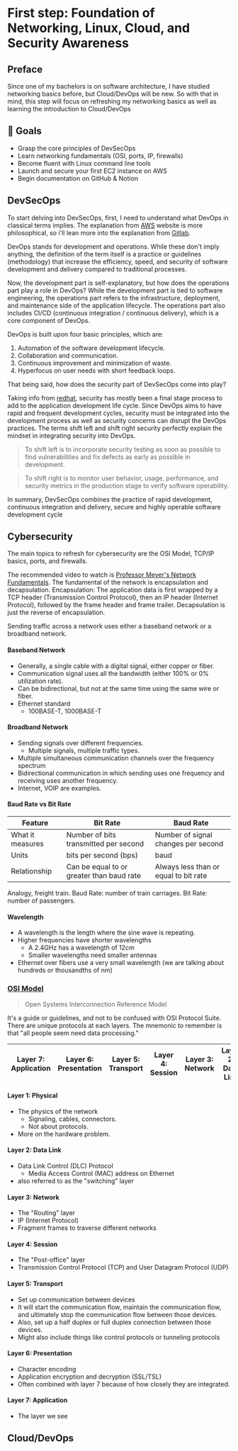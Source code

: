 # First step: Foundation of Networking, Linux, Cloud, and Security Awareness

## Preface

Since one of my bachelors is on software architecture, I have studied networking basics before, but Cloud/DevOps will be new. So with that in mind, this step will focus on refreshing my networking basics as well as learning the introduction to Cloud/DevOps


## 🎯 Goals

- Grasp the core principles of DevSecOps
- Learn networking fundamentals (OSI, ports, IP, firewalls)
- Become fluent with Linux command line tools
- Launch and secure your first EC2 instance on AWS
- Begin documentation on GitHub & Notion

## DevSecOps

To start delving into DevSecOps, first, I need to understand what DevOps in classical terms implies. The explanation from [AWS](https://aws.amazon.com/devops/what-is-devops/) website is more philosophical, so i'll lean more into the explanation from [Gitlab](https://about.gitlab.com/topics/devops/).

DevOps stands for development and operations. While these don't imply anything, the definition of the term itself is a practice or guidelines (methodology) that increase the efficiency, speed, and security of software development and delivery compared to traditional processes.

Now, the development part is self-explanatory, but how does the operations part play a role in DevOps?
While the development part is tied to software engineering, the operations part refers to the infrastructure, deployment, and maintenance side of the application lifecycle. The operations part also includes CI/CD (continuous integration / continuous delivery), which is a core component of DevOps.

DevOps is built upon four basic principles, which are:

1. Automation of the software development lifecycle.
2. Collaboration and communication.
3. Continuous improvement and minimization of waste.
4. Hyperfocus on user needs with short feedback loops.

That being said, how does the security part of DevSecOps come into play?

Taking info from [redhat](https://www.redhat.com/en/topics/devops/what-is-devsecops), security has mostly been a final stage process to add to the application development life cycle.
Since DevOps aims to have rapid and frequent development cycles, security must be integrated into the development process as well as security concerns can disrupt the DevOps practices.
The terms shift left and shift right security perfectly explain the mindset in integrating security into DevOps.

> To shift left is to incorporate security testing as soon as possible to find vulnerabilities and fix defects as early as possible in development.

> To shift right is to monitor user behavior, usage, performance, and security metrics in the production stage to verify software operability.

In summary, DevSecOps combines the practice of rapid development, continuous integration and delivery, secure and highly operable software development cycle

## Cybersecurity

The main topics to refresh for cybersecurity are the OSI Model, TCP/IP basics, ports, and firewalls.

The recommended video to watch is [Professor Meyer's Network Fundamentals](https://www.professormesser.com/network-plus/n10-006/network-fundamentals/).
The fundamental of the network is encapsulation and decapsulation. 
Encapsulation: The application data is first wrapped by a TCP header (Transmission Control Protocol), then an IP header (Internet Protocol), followed by the frame header and frame trailer.
Decapsulation is just the reverse of encapsulation.

Sending traffic across a network uses either a baseband network or a broadband network. 

#### Baseband Network

- Generally, a single cable with a digital signal, either copper or fiber.
- Communication signal uses all the bandwidth (either 100% or 0% utilization rate).
- Can be bidirectional, but not at the same time using the same wire or fiber.
- Ethernet standard
  - 100BASE-T, 1000BASE-T
    
#### Broadband Network

- Sending signals over different frequencies.
  - Multiple signals, multiple traffic types.
- Multiple simultaneous communication channels over the frequency spectrum
- Bidirectional communication in which sending uses one frequency and receiving uses another frequency.
- Internet, VOIP are examples.

#### Baud Rate vs Bit Rate

| Feature | Bit Rate | Baud Rate |
|---------|----------|-----------|
|What it measures |Number of bits transmitted per second|Number of signal changes per second|
|Units|bits per second (bps)|baud|
|Relationship|Can be equal to or greater than baud rate|Always less than or equal to bit rate|

Analogy, freight train.
Baud Rate: number of train carriages.
Bit Rate: number of passengers.

#### Wavelength

- A wavelength is the length where the sine wave is repeating.
- Higher frequencies have shorter wavelengths
  - A 2.4GHz has a wavelength of 12cm
  - Smaller wavelengths need smaller antennas
- Ethernet over fibers use a very small wavelength (we are talking about hundreds or thousandths of nm)

### [OSI Model](https://www.professormesser.com/network-plus/n10-006/understanding-the-osi-model/)

> Open Systems Interconnection Reference Model

It's a guide or guidelines, and not to be confused with OSI Protocol Suite. There are unique protocols at each layers.
The mnemonic to remember is that "all people seem need data processing."

| Layer 7: Application | Layer 6: Presentation | Layer 5: Transport | Layer 4: Session | Layer 3: Network | Layer 2: Data Link | Layer 1: Physical |
|---------|----------|-----------|---------|----------|-----------|-----------|

#### Layer 1: Physical

- The physics of the network
  - Signaling, cables, connectors.
  - Not about protocols.
- More on the hardware problem.

#### Layer 2: Data Link

- Data Link Control (DLC) Protocol
  - Media Access Control (MAC) address on Ethernet
- also referred to as the "switching" layer

#### Layer 3: Network

- The "Routing" layer
- IP (Internet Protocol)
- Fragment frames to traverse different networks

#### Layer 4: Session

- The "Post-office" layer
- Transmission Control Protocol (TCP) and User Datagram Protocol (UDP)

#### Layer 5: Transport

- Set up communication between devices
- It will start the communication flow, maintain the communication flow, and ultimately stop the communication flow between those devices.
- Also, set up a half duplex or full duplex connection between those devices.
- Might also include things like control protocols or tunneling protocols

#### Layer 6: Presentation

- Character encoding
- Application encryption and decryption (SSL/TSL)
- Often combined with layer 7 because of how closely they are integrated.

#### Layer 7: Application

- The layer we see

## Cloud/DevOps
